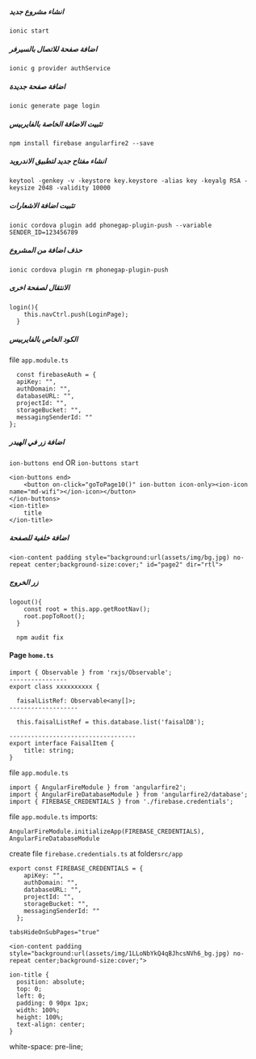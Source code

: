 ##### انشاء مشروع جديد
```
ionic start
```
##### اضافة صفحة للاتصال بالسيرفر
```
ionic g provider authService
```
##### اضافة صفحة جديدة
```
ionic generate page login
```
##### تثبيت الاضافة الخاصة بالفايربيس
```
npm install firebase angularfire2 --save
```
##### انشاء مفتاح جديد لتطبيق الاندرويد
```
keytool -genkey -v -keystore key.keystore -alias key -keyalg RSA -keysize 2048 -validity 10000
```
##### تثبيت اضافة الاشعارات
```
ionic cordova plugin add phonegap-plugin-push --variable SENDER_ID=123456789
```
##### حذف اضافة من المشروع
```
ionic cordova plugin rm phonegap-plugin-push
```
##### الانتقال لصفحة اخرى
```
login(){
    this.navCtrl.push(LoginPage);
  }
```
##### الكود الخاص بالفايربيس
file `app.module.ts`
```
  const firebaseAuth = {
  apiKey: "",
  authDomain: "",
  databaseURL: "",
  projectId: "",
  storageBucket: "",
  messagingSenderId: ""
};
```
##### اضافة زر في الهيدر
`ion-buttons end` OR `ion-buttons start`
```
<ion-buttons end>
    <button on-click="goToPage10()" ion-button icon-only><ion-icon name="md-wifi"></ion-icon></button>
</ion-buttons>
<ion-title>
    title
</ion-title>
```
##### اضافة خلفية للصفحة
```
<ion-content padding style="background:url(assets/img/bg.jpg) no-repeat center;background-size:cover;" id="page2" dir="rtl">
```
##### زر الخروج
```
logout(){
    const root = this.app.getRootNav();
    root.popToRoot();
  }
  ```
```
  npm audit fix
```
#### Page `home.ts`
```
import { Observable } from 'rxjs/Observable';
----------------
export class xxxxxxxxxx {

  faisalListRef: Observable<any[]>;
-------------------
  
  this.faisalListRef = this.database.list('faisalDB');
  
-----------------------------------
export interface FaisalItem {
    title: string;
}
```
file `app.module.ts`
```
import { AngularFireModule } from 'angularfire2';
import { AngularFireDatabaseModule } from 'angularfire2/database';
import { FIREBASE_CREDENTIALS } from './firebase.credentials';
```
file `app.module.ts` imports:
```
AngularFireModule.initializeApp(FIREBASE_CREDENTIALS),
AngularFireDatabaseModule
```
create file `firebase.credentials.ts` at folder`src/app`
```
export const FIREBASE_CREDENTIALS = {
    apiKey: "",
    authDomain: "",
    databaseURL: "",
    projectId: "",
    storageBucket: "",
    messagingSenderId: ""
  };
```
```
tabsHideOnSubPages="true"
```
```
<ion-content padding style="background:url(assets/img/1LLoNbYkQ4qBJhcsNVh6_bg.jpg) no-repeat center;background-size:cover;">
```
```
ion-title {
  position: absolute;
  top: 0;
  left: 0;
  padding: 0 90px 1px;
  width: 100%;
  height: 100%;
  text-align: center;
}
```

white-space: pre-line;
